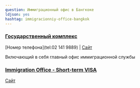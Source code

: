 ```yaml
---
question: Иммиграционный офис в Бангкоке 
ldjson: yes
hashtag: immigracionniy-office-bangkok
---
```


### [Государственный комплекс](https://maps.app.goo.gl/JfDM812abK7ruvUD7)
[Номер телефона](tel:02 141 9889) | [Сайт](http://bangkok.immigration.go.th/)

Включающий в себя главный офис иммиграционной службы

### [Immigration Office - Short-term VISA](https://maps.app.goo.gl/1hb5qGkmVoPs9eSA9)
[Сайт](http://www.immigration.go.th/)




